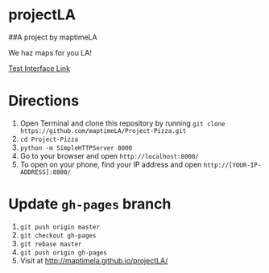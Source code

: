 # projectLA

##A project by maptimeLA

We haz maps for you LA!

[Test Interface Link](http://162.243.139.225)

Directions
=========
1. Open Terminal and clone this repository by running `git clone https://github.com/maptimeLA/Project-Pizza.git`
2. `cd Project-Pizza`
3. `python -m SimpleHTTPServer 8000`
4. Go to your browser and open `http://localhost:8000/`
5. To open on your phone, find your IP address and open `http://[YOUR-IP-ADDRESS]:8000/`

Update `gh-pages` branch
=========
1. `git push origin master`
2. `git checkout gh-pages`
3. `git rebase master`
4. `git push origin gh-pages`
5. Visit at http://maptimela.github.io/projectLA/
